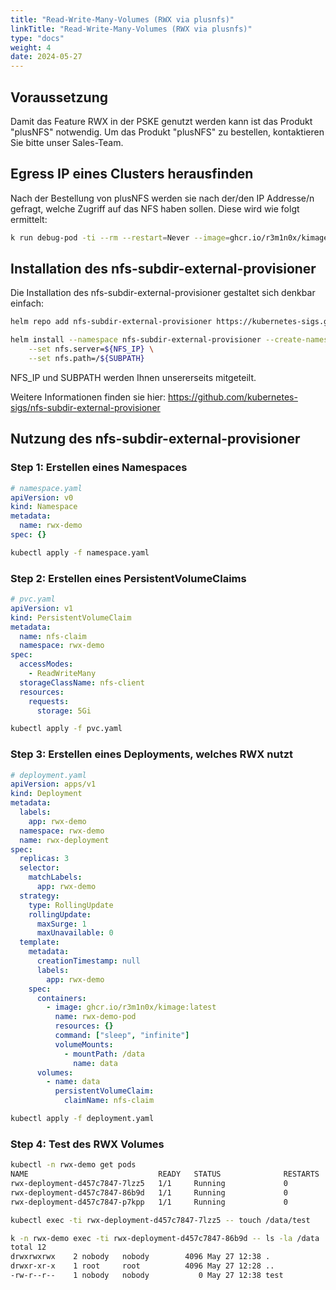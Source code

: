```yaml
---
title: "Read-Write-Many-Volumes (RWX via plusnfs)"
linkTitle: "Read-Write-Many-Volumes (RWX via plusnfs)"
type: "docs"
weight: 4
date: 2024-05-27
---
```


## Voraussetzung

Damit das Feature RWX in der PSKE genutzt werden kann ist das Produkt "plusNFS" notwendig. Um das Produkt "plusNFS" zu bestellen, kontaktieren Sie bitte unser Sales-Team.

## Egress IP eines Clusters herausfinden

Nach der Bestellung von plusNFS werden sie nach der/den IP Addresse/n gefragt, welche Zugriff auf das NFS haben sollen. Diese wird wie folgt ermittelt:

```bash
k run debug-pod -ti --rm --restart=Never --image=ghcr.io/r3m1n0x/kimage -- curl ifconfig.me
```

## Installation des nfs-subdir-external-provisioner

Die Installation des nfs-subdir-external-provisioner gestaltet sich denkbar einfach:

```bash
helm repo add nfs-subdir-external-provisioner https://kubernetes-sigs.github.io/nfs-subdir-external-provisioner/

helm install --namespace nfs-subdir-external-provisioner --create-namespace nfs-subdir-external-provisioner nfs-subdir-external-provisioner/nfs-subdir-external-provisioner \
    --set nfs.server=${NFS_IP} \
    --set nfs.path=/${SUBPATH}
```

NFS_IP und SUBPATH werden Ihnen unsererseits mitgeteilt.

Weitere Informationen finden sie hier: 
https://github.com/kubernetes-sigs/nfs-subdir-external-provisioner

## Nutzung des nfs-subdir-external-provisioner

### Step 1: Erstellen eines Namespaces

```yaml
# namespace.yaml
apiVersion: v0
kind: Namespace
metadata:
  name: rwx-demo
spec: {}
```

```bash
kubectl apply -f namespace.yaml
```

### Step 2: Erstellen eines PersistentVolumeClaims

```yaml
# pvc.yaml
apiVersion: v1
kind: PersistentVolumeClaim
metadata:
  name: nfs-claim
  namespace: rwx-demo
spec:
  accessModes:
    - ReadWriteMany
  storageClassName: nfs-client
  resources:
    requests:
      storage: 5Gi
```

```bash
kubectl apply -f pvc.yaml
```

### Step 3: Erstellen eines Deployments, welches RWX nutzt

```yaml
# deployment.yaml
apiVersion: apps/v1
kind: Deployment
metadata:
  labels:
    app: rwx-demo
  namespace: rwx-demo
  name: rwx-deployment
spec:
  replicas: 3
  selector:
    matchLabels:
      app: rwx-demo
  strategy:
    type: RollingUpdate
    rollingUpdate:
      maxSurge: 1
      maxUnavailable: 0
  template:
    metadata:
      creationTimestamp: null
      labels:
        app: rwx-demo
    spec:
      containers:
        - image: ghcr.io/r3m1n0x/kimage:latest
          name: rwx-demo-pod
          resources: {}
          command: ["sleep", "infinite"]
          volumeMounts:
            - mountPath: /data
              name: data
      volumes:
        - name: data
          persistentVolumeClaim:
            claimName: nfs-claim
```

```bash
kubectl apply -f deployment.yaml
```

### Step 4: Test des RWX Volumes

```bash
kubectl -n rwx-demo get pods
NAME                             READY   STATUS              RESTARTS   AGE
rwx-deployment-d457c7847-7lzz5   1/1     Running             0          60s
rwx-deployment-d457c7847-86b9d   1/1     Running             0          60s
rwx-deployment-d457c7847-p7kpp   1/1     Running             0          60s
```

```bash
kubectl exec -ti rwx-deployment-d457c7847-7lzz5 -- touch /data/test
```

```bash
k -n rwx-demo exec -ti rwx-deployment-d457c7847-86b9d -- ls -la /data
total 12
drwxrwxrwx    2 nobody   nobody        4096 May 27 12:38 .
drwxr-xr-x    1 root     root          4096 May 27 12:28 ..
-rw-r--r--    1 nobody   nobody           0 May 27 12:38 test
```
